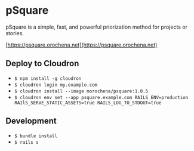 # pSquare

pSquare is a simple, fast, and powerful priorization method for projects or stories.

[https://psquare.orochena.net](https://psquare.orochena.net)

## Deploy to Cloudron

- `$ npm install -g cloudron`
- `$ cloudron login my.example.com`
- `$ cloudron install --image morochena/psquare:1.0.5`
- `$ cloudron env set --app psquare.example.com RAILS_ENV=production RAIlS_SERVE_STATIC_ASSETS=true RAILS_LOG_TO_STDOUT=true`

## Development

- `$ bundle install`
- `$ rails s`
